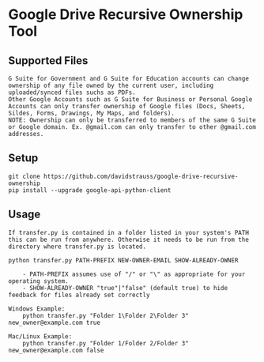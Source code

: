 Google Drive Recursive Ownership Tool
==

Supported Files
--

    G Suite for Government and G Suite for Education accounts can change ownership of any file owned by the current user, including uploaded/synced files suchs as PDFs.
    Other Google Accounts such as G Suite for Business or Personal Google Accounts can only transfer ownership of Google files (Docs, Sheets, Sildes, Forms, Drawings, My Maps, and folders).
    NOTE: Ownership can only be transferred to members of the same G Suite or Google domain. Ex. @gmail.com can only transfer to other @gmail.com addresses.

Setup
--

    git clone https://github.com/davidstrauss/google-drive-recursive-ownership
    pip install --upgrade google-api-python-client

Usage
--

    If transfer.py is contained in a folder listed in your system's PATH this can be run from anywhere. Otherwise it needs to be run from the directory where transfer.py is located.

    python transfer.py PATH-PREFIX NEW-OWNER-EMAIL SHOW-ALREADY-OWNER

        - PATH-PREFIX assumes use of "/" or "\" as appropriate for your operating system.
        - SHOW-ALREADY-OWNER "true"|"false" (default true) to hide feedback for files already set correctly

    Windows Example:
        python transfer.py "Folder 1\Folder 2\Folder 3" new_owner@example.com true

    Mac/Linux Example:
        python transfer.py "Folder 1/Folder 2/Folder 3" new_owner@example.com false